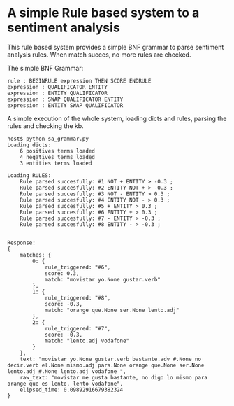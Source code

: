 A simple Rule based system to a sentiment analysis
=============================

This rule based system provides a simple BNF grammar to parse sentiment analysis rules.
When match succes, no more rules are checked.

The simple BNF Grammar:
```
rule : BEGINRULE expression THEN SCORE ENDRULE
expression : QUALIFICATOR ENTITY
expression : ENTITY QUALIFICATOR
expression : SWAP QUALIFICATOR ENTITY
expression : ENTITY SWAP QUALIFICATOR
```

A simple execution of the whole system, loading dicts and rules, parsing the rules and checking the kb.
```
host$ python sa_grammar.py 
Loading dicts:
	6 positives terms loaded
	4 negatives terms loaded
	3 entities terms loaded

Loading RULES:
	Rule parsed succesfully: #1 NOT + ENTITY > -0.3 ;
	Rule parsed succesfully: #2 ENTITY NOT + > -0.3 ;
	Rule parsed succesfully: #3 NOT - ENTITY > 0.3 ;
	Rule parsed succesfully: #4 ENTITY NOT - > 0.3 ;
	Rule parsed succesfully: #5 + ENTITY > 0.3 ;
	Rule parsed succesfully: #6 ENTITY + > 0.3 ;
	Rule parsed succesfully: #7 - ENTITY > -0.3 ;
	Rule parsed succesfully: #8 ENTITY - > -0.3 ;


Response:
{
	matches: {
		0: {
			rule_triggered: "#6",
			score: 0.3,
			match: "movistar yo.None gustar.verb"
		},
		1: {
			rule_triggered: "#8",
			score: -0.3,
			match: "orange que.None ser.None lento.adj"
		},
		2: {
			rule_triggered: "#7",
			score: -0.3,
			match: "lento.adj vodafone"
		}
	},
	text: "movistar yo.None gustar.verb bastante.adv #.None no decir.verb el.None mismo.adj para.None orange que.None ser.None lento.adj #.None lento.adj vodafone ",
	raw_text: "movistar me gusta bastante, no digo lo mismo para orange que es lento, lento vodafone",
	elipsed_time: 0.09892916679382324
}

```
